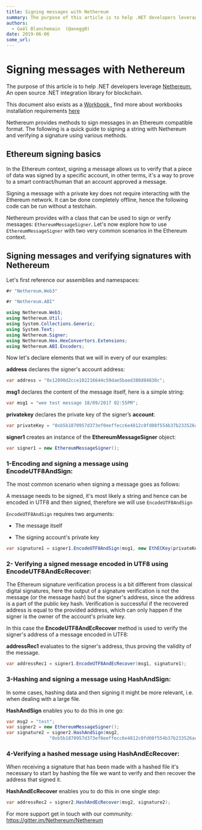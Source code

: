 ```yaml
---
title: Signing messages with Nethereum
summary: The purpose of this article is to help .NET developers leverage Nethereum, An open source .NET integration library for blockchain. This document also exists as a Workbook , find more about workbooks installation requirements here Nethereum provides methods to sign messages in an Ethereum compatible format. The following is a quick guide to signing a string with Nethereum and verifying a signature using various methods. Ethereum signing basics In the Ethereum context, signing a message allows us
authors:
  - Gaël Blanchemain  (@anegg0)
date: 2019-06-06
some_url: 
---
```


# Signing messages with Nethereum



The purpose of this article is to help .NET developers leverage  [Nethereum](https://nethereum.com/), An open source .NET integration library for blockchain.

This document also exists as a [ Workbook ](https://github.com/Nethereum/Nethereum.Workbooks/blob/master/docs/nethereum-signing-messages.workbook), find more about workbooks installation requirements  [here](https://docs.microsoft.com/en-us/xamarin/tools/workbooks/install)

Nethereum provides methods to sign messages in an Ethereum compatible format. The following is a quick guide to signing a string with Nethereum and verifying a signature using various methods.

## Ethereum signing basics

In the Ethereum context, signing a message allows us to verify that a piece of data was signed by a specific account, in other terms, it's a way to prove to a smart contract/human that an account approved a message.

Signing a message with a private key does not require interacting with the Ethereum network. It can be done completely offline, hence the following code can be run without a testchain.

Nethereum provides with a class that can be used to sign or verify messages: `EthereumMessageSigner`.
Let's now explore how to use `EthereumMessageSigner` with two very common scenarios in the Ethereum context.

## Signing messages and verifying signatures with Nethereum

Let's first reference our assemblies and namespaces:

```csharp
#r "Nethereum.Web3"
```

```csharp
#r "Nethereum.ABI"
```

```csharp
using Nethereum.Web3;
using Nethereum.Util;
using System.Collections.Generic;
using System.Text;
using Nethereum.Signer;
using Nethereum.Hex.HexConvertors.Extensions;
using Nethereum.ABI.Encoders;
```

Now let's declare elements that we will in every of our examples:

**address** declares the signer's account address:

```csharp
var address = "0x12890d2cce102216644c59dae5baed380d84830c";
```

**msg1** declares the content of the message itself, here is a simple string:

```csharp
var msg1 = "wee test message 18/09/2017 02:55PM";
```

**privatekey** declares the private key of the signer’s **account**:

```csharp
var privateKey = "0xb5b1870957d373ef0eeffecc6e4812c0fd08f554b37b233526acc331bf1544f7";
```

**signer1** creates an instance of the **EthereumMessageSigner** object:

```csharp
var signer1 = new EthereumMessageSigner();
```

### 1-Encoding and signing a message using EncodeUTF8AndSign:

The most common scenario when signing a message goes as follows:

A message needs to be signed, it's most likely a string and hence can be encoded in UTF8 and then signed, therefore we will use `EncodeUTF8AndSign`

`EncodeUTF8AndSign` requires two arguments:

* The message itself

* The signing account's private key

```csharp
var signature1 = signer1.EncodeUTF8AndSign(msg1, new EthECKey(privateKey));
```

### 2- Verifying a signed message encoded in UTF8 using EncodeUTF8AndEcRecover:

The Ethereum signature verification process is a bit different from classical digital signatures, here the output of a signature verification is not the message (or the message hash) but the signer's address, since the address is a part of the public key hash.
Verification is successful if the recovered address is equal to the provided address, which can only happen if the signer is the owner of the account's private key.

In this case the **EncodeUTF8AndEcRecover** method is used to verify the signer's address of a message encoded in UTF8:

**addressRec1** evaluates to the signer's address, thus proving the validity of the message.

```csharp
var addressRec1 = signer1.EncodeUTF8AndEcRecover(msg1, signature1);
```

### 3-Hashing and signing a message using **HashAndSign**:

In some cases, hashing data and then signing it might be more relevant, i.e. when dealing with a large file.

**HashAndSign** enables you to do this in one go:

```csharp
var msg2 = "test";
var signer2 = new EthereumMessageSigner();
var signature2 = signer2.HashAndSign(msg2,
                "0xb5b1870957d373ef0eeffecc6e4812c0fd08f554b37b233526acc331bf1544f7");
```

### 4-Verifying a hashed message using **HashAndEcRecover**:

When receiving a signature that has been made with a hashed file it's necessary to start by hashing the file we want to verify and then recover the address that signed it.

**HashAndEcRecover** enables you to do this in one single step:

```csharp
var addressRec2 = signer2.HashAndEcRecover(msg2, signature2);
```
For more support get in touch with our community:  https://gitter.im/Nethereum/Nethereum
